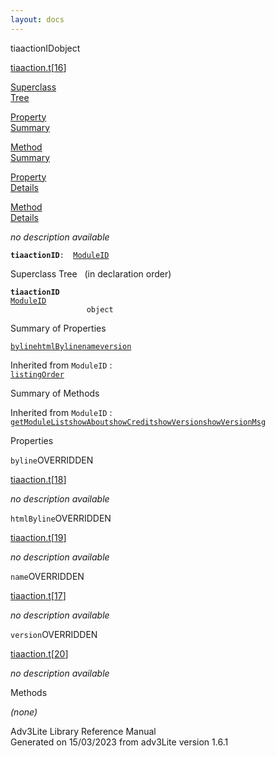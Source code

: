 ```yaml
---
layout: docs
---
```

<span class="title">tiaactionID</span><span class="type">object</span>

[tiaaction.t](../file/tiaaction.t.html)\[[16](../source/tiaaction.t.html#16)\]

[Superclass  
Tree](#_SuperClassTree_)

[Property  
Summary](#_PropSummary_)

[Method  
Summary](#_MethodSummary_)

[Property  
Details](#_Properties_)

[Method  
Details](#_Methods_)

<div class="fdesc">

*no description available*

**`tiaactionID`**` :   `[`ModuleID`](../object/ModuleID.html)

</div>

<span id="_SuperClassTree_"></span>

<div class="mjhd">

<span class="hdln">Superclass Tree</span>   (in declaration order)

</div>

**`tiaactionID`**  
[`ModuleID`](../object/ModuleID.html)  
`                 object`  
<span id="_PropSummary_"></span>

<div class="mjhd">

<span class="hdln">Summary of Properties</span>  

</div>

[`byline`](#byline)[`htmlByline`](#htmlByline)[`name`](#name)[`version`](#version)

Inherited from `ModuleID` :  
[`listingOrder`](../object/ModuleID.html#listingOrder)

<span id="_MethodSummary_"></span>

<div class="mjhd">

<span class="hdln">Summary of Methods</span>  

</div>



Inherited from `ModuleID` :  
[`getModuleList`](../object/ModuleID.html#getModuleList)[`showAbout`](../object/ModuleID.html#showAbout)[`showCredit`](../object/ModuleID.html#showCredit)[`showVersion`](../object/ModuleID.html#showVersion)[`showVersionMsg`](../object/ModuleID.html#showVersionMsg)

<span id="_Properties_"></span>

<div class="mjhd">

<span class="hdln">Properties</span>  

</div>

<span id="byline"></span>

`byline`<span class="rem">OVERRIDDEN</span>

[tiaaction.t](../file/tiaaction.t.html)\[[18](../source/tiaaction.t.html#18)\]

<div class="desc">

*no description available*

</div>

<span id="htmlByline"></span>

`htmlByline`<span class="rem">OVERRIDDEN</span>

[tiaaction.t](../file/tiaaction.t.html)\[[19](../source/tiaaction.t.html#19)\]

<div class="desc">

*no description available*

</div>

<span id="name"></span>

`name`<span class="rem">OVERRIDDEN</span>

[tiaaction.t](../file/tiaaction.t.html)\[[17](../source/tiaaction.t.html#17)\]

<div class="desc">

*no description available*

</div>

<span id="version"></span>

`version`<span class="rem">OVERRIDDEN</span>

[tiaaction.t](../file/tiaaction.t.html)\[[20](../source/tiaaction.t.html#20)\]

<div class="desc">

*no description available*

</div>

<span id="_Methods_"></span>

<div class="mjhd">

<span class="hdln">Methods</span>  

</div>

*(none)*

<div class="ftr">

Adv3Lite Library Reference Manual  
Generated on 15/03/2023 from adv3Lite version 1.6.1

</div>
